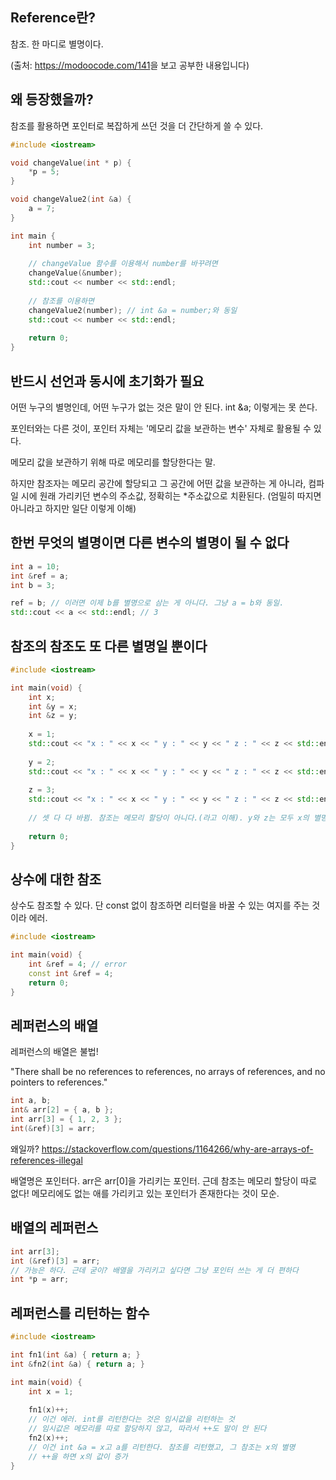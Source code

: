 ## Reference란?

참조. 한 마디로 별명이다.

(출처: <https://modoocode.com/141>을 보고 공부한 내용입니다)



## 왜 등장했을까?

참조를 활용하면 포인터로 복잡하게 쓰던 것을 더 간단하게 쓸 수 있다.

```c++
#include <iostream>

void changeValue(int * p) {
    *p = 5;
}

void changeValue2(int &a) {
    a = 7;
}

int main {
    int number = 3;
    
    // changeValue 함수를 이용해서 number를 바꾸려면
    changeValue(&number);
    std::cout << number << std::endl;
    
    // 참조를 이용하면
    changeValue2(number); // int &a = number;와 동일
    std::cout << number << std::endl;
    
    return 0;
}
```



## 반드시 선언과 동시에 초기화가 필요

어떤 누구의 별명인데, 어떤 누구가 없는 것은 말이 안 된다. int &a; 이렇게는 못 쓴다.

포인터와는 다른 것이, 포인터 자체는 '메모리 값을 보관하는 변수' 자체로 활용될 수 있다.

메모리 값을 보관하기 위해 따로 메모리를 할당한다는 말.

하지만 참조자는 메모리 공간에 할당되고 그 공간에 어떤 값을 보관하는 게 아니라, 컴파일 시에 원래 가리키던 변수의 주소값, 정확히는 \*주소값으로 치환된다. (엄밀히 따지면 아니라고 하지만 일단 이렇게 이해)



## 한번 무엇의 별명이면 다른 변수의 별명이 될 수 없다

```c++
int a = 10;
int &ref = a;
int b = 3;

ref = b; // 이러면 이제 b를 별명으로 삼는 게 아니다. 그냥 a = b와 동일.
std::cout << a << std::endl; // 3
```



## 참조의 참조도 또 다른 별명일 뿐이다

```c++
#include <iostream>

int main(void) {
    int x;
    int &y = x;
    int &z = y;
    
    x = 1;
    std::cout << "x : " << x << " y : " << y << " z : " << z << std::endl;
    
    y = 2;
    std::cout << "x : " << x << " y : " << y << " z : " << z << std::endl;
    
    z = 3;
    std::cout << "x : " << x << " y : " << y << " z : " << z << std::endl;
    
    // 셋 다 다 바뀜. 참조는 메모리 할당이 아니다.(라고 이해). y와 z는 모두 x의 별명
    
    return 0;
}
```



## 상수에 대한 참조

상수도 참조할 수 있다. 단 const 없이 참조하면 리터럴을 바꿀 수 있는 여지를 주는 것이라 에러.

```c++
#include <iostream>

int main(void) {
    int &ref = 4; // error
    const int &ref = 4;
    return 0;
}
```



## 레퍼런스의 배열

레퍼런스의 배열은 불법!

"There shall be no references to references, no arrays of references, and no pointers to references."

```c++
int a, b;
int& arr[2] = { a, b };
int arr[3] = { 1, 2, 3 };
int(&ref)[3] = arr;
```

왜일까? <https://stackoverflow.com/questions/1164266/why-are-arrays-of-references-illegal>

배열명은 포인터다. arr은 arr[0]을 가리키는 포인터. 근데 참조는 메모리 할당이 따로 없다! 메모리에도 없는 애를 가리키고 있는 포인터가 존재한다는 것이 모순.



## 배열의 레퍼런스

```c++
int arr[3];
int (&ref)[3] = arr;
// 가능은 하다. 근데 굳이? 배열을 가리키고 싶다면 그냥 포인터 쓰는 게 더 편하다
int *p = arr;
```



## 레퍼런스를 리턴하는 함수

```cpp
#include <iostream>

int fn1(int &a) { return a; }
int &fn2(int &a) { return a; }

int main(void) {
    int x = 1;
    
    fn1(x)++; 
    // 이건 에러. int를 리턴한다는 것은 임시값을 리턴하는 것
    // 임시값은 메모리를 따로 할당하지 않고, 따라서 ++도 말이 안 된다
    fn2(x)++; 
    // 이건 int &a = x고 a를 리턴한다. 참조를 리턴했고, 그 참조는 x의 별명
    // ++을 하면 x의 값이 증가
}
```


